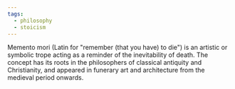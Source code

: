 ```yaml
---
tags:
  - philosophy
  - stoicism
---
```

Memento mori (Latin for "remember (that you have) to die") is an artistic or symbolic trope acting as a reminder of the inevitability of death. The concept has its roots in the philosophers of classical antiquity and Christianity, and appeared in funerary art and architecture from the medieval period onwards.

